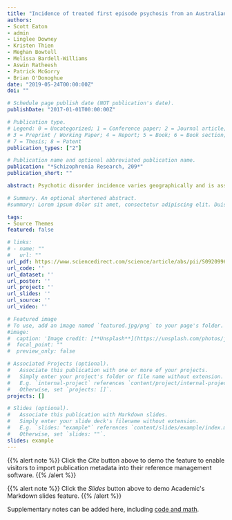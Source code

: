 ```yaml
---
title: "Incidence of treated first episode psychosis from an Australian early intervention service and its association with neighbourhood characteristics"
authors:
- Scott Eaton
- admin
- Linglee Downey
- Kristen Thien
- Meghan Bowtell
- Melissa Bardell-Williams
- Aswin Ratheesh
- Patrick McGorry
- Brian O'Donoghue
date: "2019-05-24T00:00:00Z"
doi: ""

# Schedule page publish date (NOT publication's date).
publishDate: "2017-01-01T00:00:00Z"

# Publication type.
# Legend: 0 = Uncategorized; 1 = Conference paper; 2 = Journal article;
# 3 = Preprint / Working Paper; 4 = Report; 5 = Book; 6 = Book section;
# 7 = Thesis; 8 = Patent
publication_types: ["2"]

# Publication name and optional abbreviated publication name.
publication: "*Schizophrenia Research, 209*"
publication_short: ""

abstract: Psychotic disorder incidence varies geographically and is associated with neighbourhood characteristics, including social deprivation, population density, unemployment, social capital or social fragmentation. Yet it is not known whether these findings are applicable to Australia's unique geography. This study aimed to determine whether the incidence of first episode psychosis (FEP) varies according to neighbourhood characteristics in an Australian cohort. This study included all young people, aged 15 to 24, with an FEP who attended Orygen Youth Health in Melbourne, from a geographically defined catchment area encompassing Northern and Western Melbourne, over a 44-month period. Neighbourhood demographic data was collected from the 2011 Australian National Census. Negative binomial regression was used to determine incidence rate ratios controlled for age, sex and migrant status. A total of 747 young people had an FEP during the 44-month study period and 722 were included in this study. Of these, 58.0% were males and 67.9% had a non-affective psychotic disorder; the mean age of the cohort was 19.1 years. The incidence of FEP in young people aged 15 to 24 in the catchment area was 123.2 per 100,000 person-years. There was a higher incidence of FEP in neighbourhoods of greatest social deprivation (IRR=1.65, CI=1.06–2.51, p=0.02), highest unemployment (IRR=1.56, CI=1.04–2.35, p=0.03) and above average social fragmentation (IRR=1.42, CI=1.02–1.97, p=0.04), when controlled for age, sex and migrant status. This study highlights variation in psychotic disorder incidence and the need for this disparity to be reflected in appropriate resource allocation.

# Summary. An optional shortened abstract.
#summary: Lorem ipsum dolor sit amet, consectetur adipiscing elit. Duis posuere tellus ac convallis placerat. Proin tincidunt magna sed ex #sollicitudin condimentum.

tags:
- Source Themes
featured: false

# links:
# - name: ""
#   url: ""
url_pdf: https://www.sciencedirect.com/science/article/abs/pii/S0920996419301422
url_code: ''
url_dataset: ''
url_poster: ''
url_project: ''
url_slides: ''
url_source: ''
url_video: ''

# Featured image
# To use, add an image named `featured.jpg/png` to your page's folder. 
#image:
#  caption: 'Image credit: [**Unsplash**](https://unsplash.com/photos/jdD8gXaTZsc)'
#  focal_point: ""
#  preview_only: false

# Associated Projects (optional).
#   Associate this publication with one or more of your projects.
#   Simply enter your project's folder or file name without extension.
#   E.g. `internal-project` references `content/project/internal-project/index.md`.
#   Otherwise, set `projects: []`.
projects: []

# Slides (optional).
#   Associate this publication with Markdown slides.
#   Simply enter your slide deck's filename without extension.
#   E.g. `slides: "example"` references `content/slides/example/index.md`.
#   Otherwise, set `slides: ""`.
slides: example
---
```


{{% alert note %}}
Click the *Cite* button above to demo the feature to enable visitors to import publication metadata into their reference management software.
{{% /alert %}}

{{% alert note %}}
Click the *Slides* button above to demo Academic's Markdown slides feature.
{{% /alert %}}

Supplementary notes can be added here, including [code and math](https://sourcethemes.com/academic/docs/writing-markdown-latex/).
